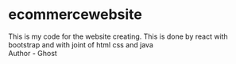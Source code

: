 # ecommercewebsite
This is my code for the website creating.
This is done by react with bootstrap and with joint of html css and java
<br>
Author - Ghost
